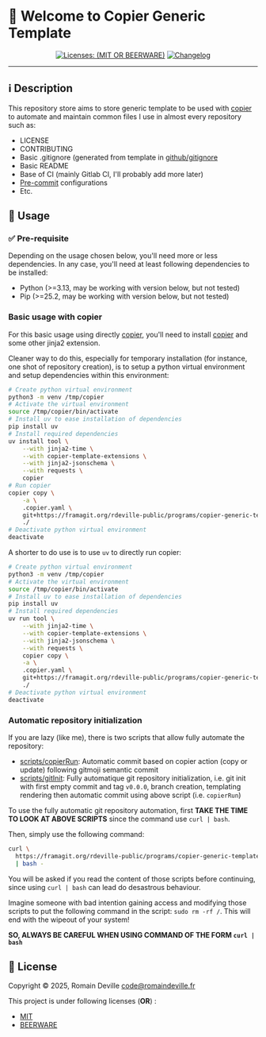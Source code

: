 # 👋 Welcome to Copier Generic Template

<!-- markdownlint-disable MD033-->
<center>

[![Licenses: (MIT OR BEERWARE)][license_badge]][license_url]
[![Changelog][changelog_badge]][changelog_badge_url]

</center>
<!-- markdownlint-enable MD033-->

[license_badge]: https://img.shields.io/badge/Licenses-MIT%20OR%20BEERWARE-blue
[license_url]: https://framagit.org/rdeville-public/programs/copier-generic-template/copier-generic-template/blob/main/LICENSE
[changelog_badge]: https://img.shields.io/badge/Changelog-Python%20Semantic%20Release-yellow
[changelog_badge_url]: https://github.com/python-semantic-release/python-semantic-release

---

## ℹ️ Description

This repository store aims to store generic template to be used with
[copier][copier] to automate and maintain common files I use in almost every
repository such as:

- LICENSE
- CONTRIBUTING
- Basic .gitignore (generated from template in [github/gitignore][gitignore]
- Basic README
- Base of CI (mainly Gitlab CI, I'll probably add more later)
- [Pre-commit][pre-commit] configurations
- Etc.

[gitignore]: https://github.com/github/gitignore
[pre-commit]: https://pre-commit.com/

## 🚀 Usage

### ✅ Pre-requisite

Depending on the usage chosen below, you'll need more or less dependencies.
In any case, you'll need at least following dependencies to be installed:

- Python (>=3.13, may be working with version below, but not tested)
- Pip (>=25.2, may be working with version below, but not tested)

### Basic usage with copier

For this basic usage using directly [copier][copier], you'll need to install
[copier][copier] and some other jinja2 extension.

Cleaner way to do this, especially for temporary installation (for instance, one
shot of repository creation), is to setup a python virtual environment and setup
dependencies within this environment:

```bash
# Create python virtual environment
python3 -m venv /tmp/copier
# Activate the virtual environment
source /tmp/copier/bin/activate
# Install uv to ease installation of dependencies
pip install uv
# Install required dependencies
uv install tool \
    --with jinja2-time \
    --with copier-template-extensions \
    --with jinja2-jsonschema \
    --with requests \
    copier
# Run copier
copier copy \
    -a \
    .copier.yaml \
    git+https://framagit.org/rdeville-public/programs/copier-generic-template \
    ./
# Deactivate python virtual environment
deactivate
```

A shorter to do use is to use `uv` to directly run copier:

```bash
# Create python virtual environment
python3 -m venv /tmp/copier
# Activate the virtual environment
source /tmp/copier/bin/activate
# Install uv to ease installation of dependencies
pip install uv
# Install required dependencies
uv run tool \
    --with jinja2-time \
    --with copier-template-extensions \
    --with jinja2-jsonschema \
    --with requests \
    copier copy \
    -a \
    .copier.yaml \
    git+https://framagit.org/rdeville-public/programs/copier-generic-template \
    ./
# Deactivate python virtual environment
deactivate
```

### Automatic repository initialization

If you are lazy (like me), there is two scripts that allow fully automate the
repository:

- [scripts/copierRun][copierRun]: Automatic commit based on copier action (copy
  or update) following gitmoji semantic commit
- [scripts/gitInit][gitInit]: Fully automatique git repository initialization,
  i.e. git init with first empty commit and tag `v0.0.0`, branch creation,
  templating rendering then automatic commit using above script (i.e.
  `copierRun`)

To use the fully automatic git repository automation, first **TAKE THE TIME TO
LOOK AT ABOVE SCRIPTS** since the command use `curl | bash`.

Then, simply use the following command:

<!-- markdownlint-disable MD013-->
```bash
curl \
  https://framagit.org/rdeville-public/programs/copier-generic-template/-/raw/main/scripts/gitInit \
  | bash -
```
<!-- markdownlint-enable MD013-->

You will be asked if you read the content of those scripts before continuing,
since using `curl | bash` can lead do desastrous behaviour.

Imagine someone with bad intention gaining access and modifying those scripts to
put the following command in the script: `sudo rm -rf /`. This will end with the
wipeout of your system!

**SO, ALWAYS BE CAREFUL WHEN USING COMMAND OF THE FORM `curl | bash`**

[copierRun]: ./scripts/copierRun
[gitInit]: ./scripts/gitInit
[copier]: https://copier.readthedocs.io/

<!--
### Demo

In both case above, this will run copier. The execution of copier will prompt
you questions to set variables that will be using to render files.

See below an example of the behaviour of the fully automated git repository
initialization:
-->

## 📝 License

Copyright © 2025, Romain Deville <code@romaindeville.fr>

This project is under following licenses (**OR**) :

- [MIT][main_license]
- [BEERWARE][beerware_license]

[main_license]: https://framagit.org/rdeville-public/programs/copier-generic-template/copier-generic-template/blob/main/LICENSE
[beerware_license]: https://framagit.org/rdeville-public/programs/copier-generic-template/copier-generic-template/blob/main/LICENSE.BEERWARE
